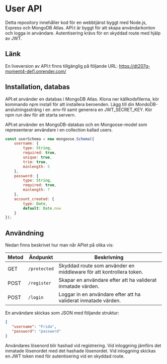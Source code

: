 # User API

Detta repository innehåller kod för en webbtjänst byggt med Node.js, Express och MongoDB Atlas. API:t är byggt för att skapa användarkonton och logga in användare. Autentisering krävs för en skyddad route med hjälp av JWT.

## Länk

En liveversion av API:t finns tillgänglig på följande URL: https://dt207g-moment4-del1.onrender.com/

## Installation, databas

API:et använder en databas i MongoDB Atlas. Klona ner källkodsfilerna, kör kommando npm install för att installera beroenden. Lägg till din MondoDB-anslutningssträng i en .env-fil samt generera en JWT_SECRET_KEY. Kör npm run dev för att starta servern.

API:et använder en MongoDB-databas och en Mongoose-model som representerar användare i en collection kallad users.

```js
const userSchema = new mongoose.Schema({
    username: {
        type: String,
        required: true,
        unique: true,
        trim: true,
        minlength: 5
    },
    password: {
        type: String,
        required: true,
        minlength: 7
    },
    account_created: {
        type: Date,
        default: Date.now
    }
});
```

## Användning

Nedan finns beskrivet hur man når APIet på olika vis:

| Metod  | Ändpunkt                  | Beskrivning                                                                 |
|--------|---------------------------|-----------------------------------------------------------------------------|
| GET    | `/protected`              | Skyddad route som använder en middleware för att kontrollera token.         |
| POST   | `/register`               | Skapar en användare efter att ha validerat inmatade värden.                 |
| POST   | `/login`                  | Loggar in en användare efter att ha validerat inmatade värden.              |

En användare skickas som JSON med följande struktur:

```json
{
   "username": "Frida",
   "password": "password"
}
```

Användares lösenord blir hashad vid registrering. Vid inloggning jämförs det inmatade lösenordet med det hashade lösenordet. Vid inloggning skickas en JWT token med för autentisering vid en skyddad route.